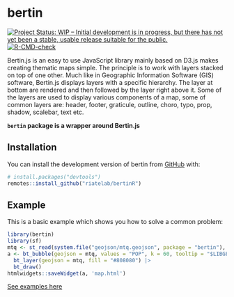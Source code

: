 
<!-- README.md is generated from README.Rmd. Please edit that file -->

# bertin

<!-- badges: start -->

[![Project Status: WIP – Initial development is in progress, but there
has not yet been a stable, usable release suitable for the
public.](https://www.repostatus.org/badges/latest/wip.svg)](https://www.repostatus.org/#wip)
[![R-CMD-check](https://github.com/riatelab/bertinR/actions/workflows/R-CMD-check.yaml/badge.svg)](https://github.com/riatelab/bertinR/actions/workflows/R-CMD-check.yaml)
<!-- badges: end -->

Bertin.js is an easy to use JavaScript library mainly based on D3.js
makes creating thematic maps simple. The principle is to work with
layers stacked on top of one other. Much like in Geographic Information
Software (GIS) software, Bertin.js displays layers with a specific
hierarchy. The layer at bottom are rendered and then followed by the
layer right above it. Some of the layers are used to display various
components of a map, some of common layers are: header, footer,
graticule, outline, choro, typo, prop, shadow, scalebar, text etc.

**`bertin` package is a wrapper around Bertin.js**

## Installation

You can install the development version of bertin from
[GitHub](https://github.com/) with:

``` r
# install.packages("devtools")
remotes::install_github("riatelab/bertinR")
```

## Example

This is a basic example which shows you how to solve a common problem:

``` r
library(bertin)
library(sf)
mtq <- st_read(system.file("geojson/mtq.geojson", package = "bertin"), quiet = TRUE)
a <- bt_bubble(geojson = mtq, values = "POP", k = 60, tooltip = "$LIBGEO") |>
  bt_layer(geojson = mtq, fill = "#808080") |>
  bt_draw()
htmlwidgets::saveWidget(a, 'map.html')
```

[See examples here](https://riatelab.github.io/bertin)
